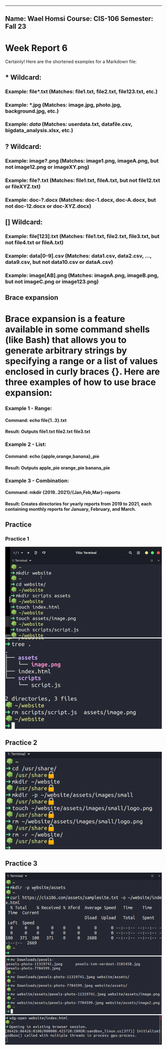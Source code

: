 ***
Name: Wael Homsi
Course: CIS-106
Semester: Fall 23
---

# Week Report 6


Certainly! Here are the shortened examples for a Markdown file:

## * Wildcard:
### Example: file*.txt (Matches: file1.txt, file2.txt, file123.txt, etc.)
### Example: *.jpg (Matches: image.jpg, photo.jpg, background.jpg, etc.)
### Example: *data* (Matches: userdata.txt, datafile.csv, bigdata_analysis.xlsx, etc.)

## ? Wildcard:
### Example: image?.png (Matches: image1.png, imageA.png, but not image12.png or imageXY.png)
### Example: file?.txt (Matches: file1.txt, fileA.txt, but not file12.txt or fileXYZ.txt)
### Example: doc-?.docx (Matches: doc-1.docx, doc-A.docx, but not doc-12.docx or doc-XYZ.docx)

## [] Wildcard:
### Example: file[123].txt (Matches: file1.txt, file2.txt, file3.txt, but not file4.txt or fileA.txt)
### Example: data[0-9].csv (Matches: data1.csv, data2.csv, ..., data9.csv, but not data10.csv or dataA.csv)
### Example: image[AB].png (Matches: imageA.png, imageB.png, but not imageC.png or image123.png)

## Brace expansion 
# Brace expansion is a feature available in some command shells (like Bash) that allows you to generate arbitrary strings by specifying a range or a list of values enclosed in curly braces {}. Here are three examples of how to use brace expansion:

### Example 1 - Range:

#### Command: echo file{1..3}.txt
#### Result: Outputs file1.txt file2.txt file3.txt
### Example 2 - List:

#### Command: echo {apple,orange,banana}_pie
#### Result: Outputs apple_pie orange_pie banana_pie
### Example 3 - Combination:

#### Command: mkdir {2019..2021}/{Jan,Feb,Mar}-reports
#### Result: Creates directories for yearly reports from 2019 to 2021, each containing monthly reports for January, February, and March.

## Practice 

### Practice 1 

 ![p1.1](p1.1.png)
![p1.2](p1.2.png)
## Practice 2

![p2](p2.png)

## Practice 3

![p3.1](p3.1.png)
![p3.2](p3.2.png)
![p3.3](p3.3.png)
